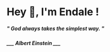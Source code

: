 <h1 title="head"> Hey 👋, I'm Endale !</h1>

**<h5><i>" God always takes the simplest way. "</i></h5>**

*<b>___ Albert Einstein ___</b>*
